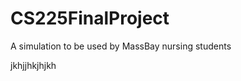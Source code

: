 CS225FinalProject
=================

A simulation to be used by MassBay nursing students





jkhjjhkjhjkh